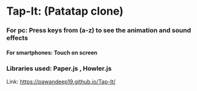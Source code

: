 # Tap-It: (Patatap clone)
### For pc: Press keys from (a-z) to see the animation and sound effects
#### For smartphones: Touch on screen
### Libraries used: Paper.js , Howler.js
Link: https://pawandeep19.github.io/Tap-It/
